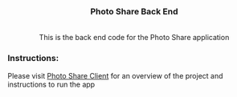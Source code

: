 <!-- Improved compatibility of back to top link: See: https://github.com/othneildrew/Best-README-Template/pull/73 -->
<a name="readme-top"></a>
<!--
*** Thanks for checking out the Best-README-Template. If you have a suggestion
*** that would make this better, please fork the repo and create a pull request
*** or simply open an issue with the tag "enhancement".
*** Don't forget to give the project a star!
*** Thanks again! Now go create something AMAZING! :D
-->



<!-- PROJECT LOGO -->
<br />
<div align="center">

  <h3 align="center">Photo Share Back End</h3>

  <p align="center">
    <br />
    This is the back end code for the Photo Share application
    <br/>
  </p>
</div>

### Instructions:
Please visit [Photo Share Client](https://github.com/Muqto/Photo-Share-client/) for an overview of the project and instructions to run the app

